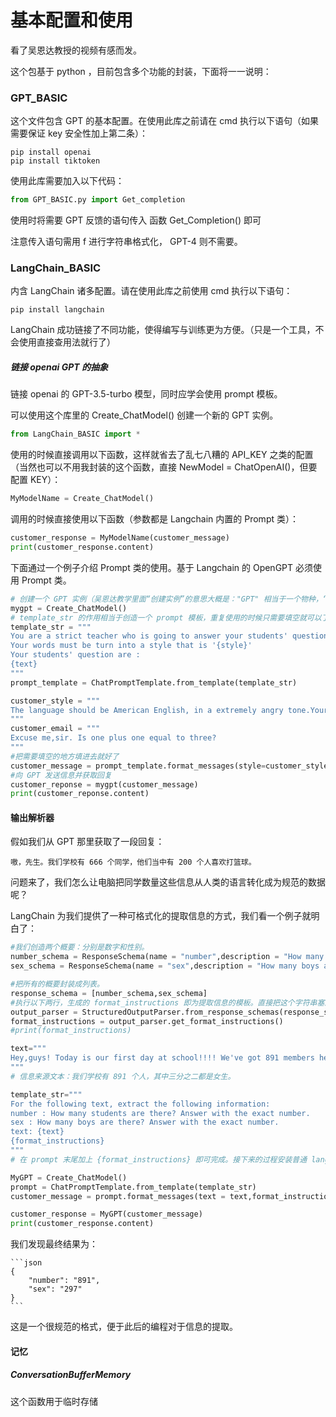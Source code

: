 # 基本配置和使用

看了吴恩达教授的视频有感而发。

这个包基于 $\text{python}$ ，目前包含多个功能的封装，下面将一一说明：

### GPT_BASIC

这个文件包含 $\text{GPT}$ 的基本配置。在使用此库之前请在 $\text{cmd}$ 执行以下语句（如果需要保证 $\text{key}$ 安全性加上第二条）：

```
pip install openai
pip install tiktoken
```

使用此库需要加入以下代码：

```python
from GPT_BASIC.py import Get_completion
```



使用时将需要 $\text{GPT}$ 反馈的语句传入 函数 $\text{Get_Completion()}$ 即可

注意传入语句需用 $\text{f}$ 进行字符串格式化， $\text{GPT-4}$ 则不需要。

### LangChain_BASIC

内含 $\text{LangChain}$ 诸多配置。请在使用此库之前使用 $\text{cmd}$ 执行以下语句：

````
pip install langchain
````

$\text{LangChain}$ 成功链接了不同功能，使得编写与训练更为方便。（只是一个工具，不会使用直接查用法就行了）

##### 链接 openai GPT 的抽象

链接 $\text{openai}$ 的 $\text{GPT-3.5-turbo}$ 模型，同时应学会使用 $\text{prompt}$ 模板。

可以使用这个库里的 $\text{Create_ChatModel()}$ 创建一个新的 $\text{GPT}$ 实例。

```python
from LangChain_BASIC import *
```

使用的时候直接调用以下函数，这样就省去了乱七八糟的 $\text{API_KEY}$ 之类的配置（当然也可以不用我封装的这个函数，直接 $\text{NewModel = ChatOpenAI()}$，但要配置 $\text{KEY}$）：

```python
MyModelName = Create_ChatModel()
```

调用的时候直接使用以下函数（参数都是 $\text{Langchain}$ 内置的 $\text{Prompt}$ 类）：

```python
customer_response = MyModelName(customer_message)
print(customer_response.content)
```

下面通过一个例子介绍 $\text{Prompt}$ 类的使用。基于 $\text{Langchain}$ 的 $\text{OpenGPT}$ 必须使用 $\text{Prompt}$ 类。

```python
# 创建一个 GPT 实例（吴恩达教学里面“创建实例”的意思大概是："GPT" 相当于一个物种，“创建一个 GPT 实例”相当于造了一个叫做 mygpt007 的个体，不同个体之间互不影响）
mygpt = Create_ChatModel()
# template_str 的作用相当于创造一个 prompt 模板，重复使用的时候只需要填空就可以了，不必再复制一遍整个 prompt.（例如这里只需要填空"style" 和 "text"）
template_str = """
You are a strict teacher who is going to answer your students' question.
Your words must be turn into a style that is '{style}'
Your students' question are :
{text}
"""
prompt_template = ChatPromptTemplate.from_template(template_str)

customer_style = """
The language should be American English, in a extremely angry tone.Your words should be brief.
"""
customer_email = """
Excuse me,sir. Is one plus one equal to three?
"""
#把需要填空的地方填进去就好了
customer_message = prompt_template.format_messages(style=customer_style,text=customer_email)
#向 GPT 发送信息并获取回复
customer_reponse = mygpt(customer_message)
print(customer_reponse.content)
```

####  **输出解析器** 

假如我们从 $\text{GPT}$ 那里获取了一段回复：

```
嗷，先生。我们学校有 666 个同学，他们当中有 200 个人喜欢打篮球。
```

问题来了，我们怎么让电脑把同学数量这些信息从人类的语言转化成为规范的数据呢？

$\text{LangChain}$ 为我们提供了一种可格式化的提取信息的方式，我们看一个例子就明白了：

```python
#我们创造两个概要：分别是数字和性别。
number_schema = ResponseSchema(name = "number",description = "How many students are there? Answer with the exact number.")
sex_schema = ResponseSchema(name = "sex",description = "How many boys are there? Answer with the exact number.")

#把所有的概要封装成列表。
response_schema = [number_schema,sex_schema]
#执行以下两行，生成的 format_instructions 即为提取信息的模板。直接把这个字符串塞进给 GPT 的 prompt 即可。
output_parser = StructuredOutputParser.from_response_schemas(response_schema)
format_instructions = output_parser.get_format_instructions()
#print(format_instructions)

text="""
Hey,guys! Today is our first day at school!!!! We've got 891 members here and two thirds of them are girls.
"""
# 信息来源文本：我们学校有 891 个人，其中三分之二都是女生。

template_str="""
For the following text, extract the following information:
number : How many students are there? Answer with the exact number.
sex : How many boys are there? Answer with the exact number.
text: {text}
{format_instructions}
"""
# 在 prompt 末尾加上 {format_instructions} 即可完成。接下来的过程安装普通 langchain 调用 gpt-3.5 的方式编写即可。最终的答案将会以 JSON 的格式给出。

MyGPT = Create_ChatModel()
prompt = ChatPromptTemplate.from_template(template_str)
customer_message = prompt.format_messages(text = text,format_instructions = format_instructions)

customer_response = MyGPT(customer_message)
print(customer_response.content)
```

我们发现最终结果为：

```
​```json
{
	"number": "891",
	"sex": "297"
}
​```
```

这是一个很规范的格式，便于此后的编程对于信息的提取。



#### 记忆

#####  ConversationBufferMemory 

这个函数用于临时存储







